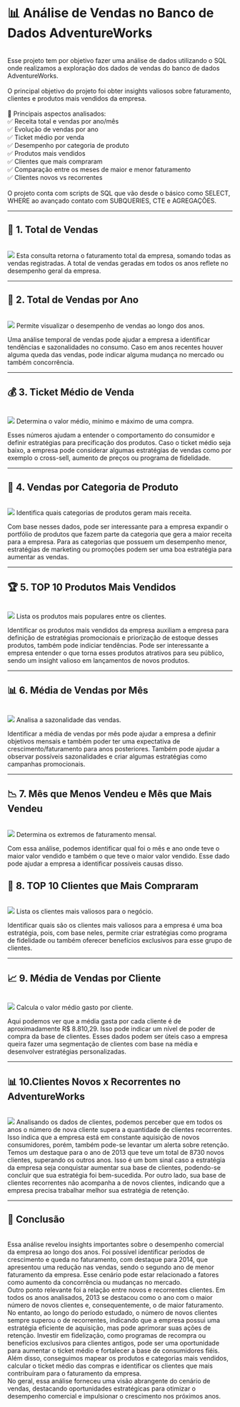 <h1>📊 Análise de Vendas no Banco de Dados AdventureWorks</h1><br>
Esse projeto tem por objetivo fazer uma análise de dados utilizando o SQL onde realizamos a exploração dos dados de vendas do banco de dados AdventureWorks.<br><br>
O principal objetivo do projeto foi obter insights valiosos sobre faturamento, clientes e produtos mais vendidos da empresa.<br><br>
📌 Principais aspectos analisados:<br>
✅ Receita total e vendas por ano/mês<br>
✅ Evolução de vendas por ano<br>
✅ Ticket médio por venda<br>
✅ Desempenho por categoria de produto<br>
✅ Produtos mais vendidos<br>
✅ Clientes que mais compraram<br>
✅ Comparação entre os meses de maior e menor faturamento<br>
✅ Clientes novos vs recorrentes<br><br>
O projeto conta com scripts de SQL que vão desde o básico como SELECT, WHERE ao avançado contato com SUBQUERIES, CTE e AGREGAÇÕES.<br>
<hr>
<h2>🛒 1. Total de Vendas</h2><br>
<img src="https://github.com/bbraga99/AdventureWorksPortfolio/blob/main/images/total_vendas.png?raw=true">
Esta consulta retorna o faturamento total da empresa, somando todas as vendas registradas.
A total de vendas geradas em todos os anos reflete no desempenho geral da empresa.

<hr>

<h2>📅 2. Total de Vendas por Ano</h2><br>
<img src="https://github.com/bbraga99/AdventureWorksPortfolio/blob/main/images/total_vendas_por_ano.png?raw=true">
Permite visualizar o desempenho de vendas ao longo dos anos.
 
Uma análise temporal de vendas pode ajudar a empresa a identificar tendências e sazonalidades no consumo. Caso em anos recentes houver alguma queda das vendas, pode indicar alguma mudança no mercado ou também concorrência.
<hr>
<h2>💰 3. Ticket Médio de Venda</h2><br>
<img src="https://github.com/bbraga99/AdventureWorksPortfolio/blob/main/images/ticket_medio.png?raw=true">
Determina o valor médio, mínimo e máximo de uma compra.
 
Esses números ajudam a entender o comportamento do consumidor e definir estratégias para precificação dos produtos. Caso o ticket médio seja baixo, a empresa pode considerar algumas estratégias de vendas como por exemplo o cross-sell, aumento de preços ou programa de fidelidade.
<hr>
<h2>🎯 4. Vendas por Categoria de Produto</h2><br>
<img src="https://github.com/bbraga99/AdventureWorksPortfolio/blob/main/images/vendas_por_categoria.png?raw=true">
Identifica quais categorias de produtos geram mais receita.
 
Com base nesses dados, pode ser interessante para a empresa expandir o portfólio de produtos que fazem parte da categoria que gera a maior receita para a empresa. Para as categorias que possuem um desempenho menor, estratégias de marketing ou promoções podem ser uma boa estratégia para aumentar as vendas.

<hr>
<h2>🏆 5. TOP 10 Produtos Mais Vendidos</h2><br>
<img src="https://github.com/bbraga99/AdventureWorksPortfolio/blob/main/images/top_10_produtos.png?raw=true">
Lista os produtos mais populares entre os clientes.
 
Identificar os produtos mais vendidos da empresa auxiliam a empresa para definição de estratégias promocionais e priorização de estoque desses produtos, também pode indiciar tendências. Pode ser interessante a empresa entender o que torna esses produtos atrativos para seu público, sendo um insight valioso em lançamentos de novos produtos.
<hr>
<h2>📊 6. Média de Vendas por Mês</h2><br>
<img src="https://github.com/bbraga99/AdventureWorksPortfolio/blob/main/images/media_por_mes.png?raw=true">
Analisa a sazonalidade das vendas.
 
Identificar a média de vendas por mês pode ajudar a empresa a definir objetivos mensais e também poder ter uma expectativa de crescimento/faturamento para anos posteriores.
Também pode ajudar a observar possíveis sazonalidades e criar algumas estratégias como campanhas promocionais.

<hr>
<h2>📉 7. Mês que Menos Vendeu e Mês que Mais Vendeu</h2><br>
<img src="https://github.com/bbraga99/AdventureWorksPortfolio/blob/main/images/mes%20com%20maior%20e%20menor%20venda.png?raw=true">
Determina os extremos de faturamento mensal.
 
Com essa análise, podemos identificar qual foi o mês e ano onde teve o maior valor vendido e também o que teve o maior valor vendido. Esse dado pode ajudar a empresa a identificar possíveis causas disso.
<h2>👥 8. TOP 10 Clientes que Mais Compraram</h2><br>
<img src="https://github.com/bbraga99/AdventureWorksPortfolio/blob/main/images/top_10_clientes.png?raw=true">
Lista os clientes mais valiosos para o negócio.
 
Identificar quais são os clientes mais valiosos para a empresa é uma boa estratégia, pois, com base neles, permite criar estratégias como programa de fidelidade ou também oferecer benefícios exclusivos para esse grupo de clientes.
<hr>
<h2>📈 9. Média de Vendas por Cliente</h2><br>
<img src="https://github.com/bbraga99/AdventureWorksPortfolio/blob/main/images/media_vendas_cliente.png?raw=true">
Calcula o valor médio gasto por cliente.
 
Aqui podemos ver que a média gasta por cada cliente é de aproximadamente R$ 8.810,29. Isso pode indicar um nível de poder de compra da base de clientes.
Esses dados podem ser úteis caso a empresa queira fazer uma segmentação de clientes com base na média e desenvolver estratégias personalizadas.

<hr>

<h2>📊 10.Clientes Novos x Recorrentes no AdventureWorks</h2><br>
<img src="https://github.com/bbraga99/AdventureWorksPortfolio/blob/main/images/clientes%20novos%20x%20recorrentes.png?raw=true">
  Analisando os dados de clientes, podemos perceber que em todos os anos o número de nova cliente supera a quantidade de clientes recorrentes. Isso indica que a empresa está em constante aquisição de novos consumidores, porém, também pode-se levantar um alerta sobre retenção.
  Temos um destaque para o ano de 2013 que teve um total de 8730 novos clientes, superando os outros anos.
  Isso é um bom sinal caso a estratégia da empresa seja conquistar aumentar sua base de clientes, podendo-se concluir que sua estratégia foi bem-sucedida.
  Por outro lado, sua base de clientes recorrentes não acompanha a de novos clientes, indicando que a empresa precisa trabalhar melhor sua estratégia de retenção.
<hr>
<h2>🎯 Conclusão</h2><br>
  Essa análise revelou insights importantes sobre o desempenho comercial da empresa ao longo dos anos. Foi possível identificar períodos de crescimento e queda no faturamento, com destaque para 2014, que apresentou uma redução nas vendas, sendo o segundo ano de menor faturamento da empresa. Esse cenário pode estar relacionado a fatores como aumento da concorrência ou mudanças no mercado.<br>
  Outro ponto relevante foi a relação entre novos e recorrentes clientes. Em todos os anos analisados, 2013 se destacou como o ano com o maior número de novos clientes e, consequentemente, o de maior faturamento. No entanto, ao longo do período estudado, o número de novos clientes sempre superou o de recorrentes, indicando que a empresa possui uma estratégia eficiente de aquisição, mas pode aprimorar suas ações de retenção. Investir em fidelização, como programas de recompra ou benefícios exclusivos para clientes antigos, pode ser uma oportunidade para aumentar o ticket médio e fortalecer a base de consumidores fiéis.<br>
  Além disso, conseguimos mapear os produtos e categorias mais vendidos, calcular o ticket médio das compras e identificar os clientes que mais contribuíram para o faturamento da empresa.<br>
No geral, essa análise forneceu uma visão abrangente do cenário de vendas, destacando oportunidades estratégicas para otimizar o desempenho comercial e impulsionar o crescimento nos próximos anos.


